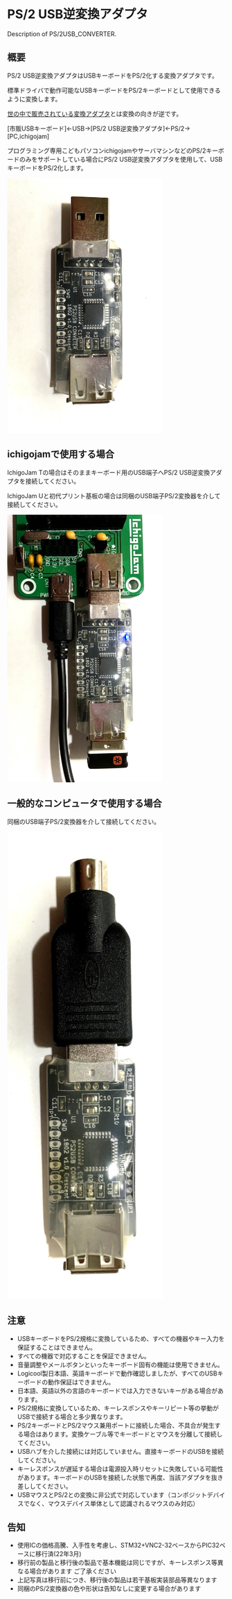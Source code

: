 # PS/2 USB逆変換アダプタ
Description of PS/2USB_CONVERTER. 



## 概要
PS/2 USB逆変換アダプタはUSBキーボードをPS/2化する変換アダプタです。

標準ドライバで動作可能なUSBキーボードをPS/2キーボードとして使用できるように変換します。

[世の中で販売されている変換アダプタ][0]とは変換の向きが逆です。


[市販USBキーボード]<-USB->[PS/2 USB逆変換アダプタ]<-PS/2->[PC,ichigojam]


プログラミング専用こどもパソコンichigojamやサーバマシンなどのPS/2キーボードのみをサポートしている場合にPS/2 USB逆変換アダプタを使用して、USBキーボードをPS/2化します。

<img src="https://raw.githubusercontent.com/meerstern/PS2USB_CONVERTER/master/img/main.JPG" width="360">


## ichigojamで使用する場合
IchigoJam Tの場合はそのままキーボード用のUSB端子へPS/2 USB逆変換アダプタを接続してください。

IchigoJam Uと初代プリント基板の場合は同梱のUSB端子PS/2変換器を介して接続してください。

<img src="https://raw.githubusercontent.com/meerstern/PS2USB_CONVERTER/master/img/ichigo.JPG" width="360">

## 一般的なコンピュータで使用する場合
同梱のUSB端子PS/2変換器を介して接続してください。

<img src="https://raw.githubusercontent.com/meerstern/PS2USB_CONVERTER/master/img/withPS2adp.jpg" width="360">



## 注意
  * USBキーボードをPS/2規格に変換しているため、すべての機器やキー入力を保証することはできません。  
  * すべての機器で対応することを保証できません。  
  * 音量調整やメールボタンといったキーボード固有の機能は使用できません。
  * Logicool製日本語、英語キーボードで動作確認しましたが、すべてのUSBキーボードの動作保証はできません。
  * 日本語、英語以外の言語のキーボードでは入力できないキーがある場合があります。
  * PS/2規格に変換しているため、キーレスポンスやキーリピート等の挙動がUSBで接続する場合と多少異なります。
  * PS/2キーボードとPS/2マウス兼用ポートに接続した場合、不具合が発生する場合はあります。変換ケーブル等でキーボードとマウスを分離して接続してください。
  * USBハブを介した接続には対応していません。直接キーボードのUSBを接続してください。
  * キーレスポンスが遅延する場合は電源投入時リセットに失敗している可能性があります。キーボードのUSBを接続した状態で再度、当該アダプタを抜き差ししてください。  
  * USBマウスとPS/2との変換に非公式で対応しています（コンポジットデバイスでなく、マウスデバイス単体として認識されるマウスのみ対応）    

## 告知
  * 使用ICの価格高騰、入手性を考慮し、STM32+VNC2-32ベースからPIC32ベースに移行済(22年3月)
  * 移行前の製品と移行後の製品で基本機能は同じですが、キーレスポンス等異なる場合があります  ご了承ください 
  * 上記写真は移行前につき、移行後の製品は若干基板実装部品等異なります  
  * 同梱のPS/2変換器の色や形状は告知なしに変更する場合があります  
  
[0]: http://www.aitendo.com/product/16414 "*0"
